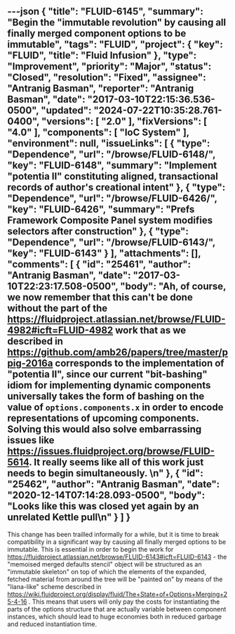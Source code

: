 ---json
{
  "title": "FLUID-6145",
  "summary": "Begin the \"immutable revolution\" by causing all finally merged component options to be immutable",
  "tags": "FLUID",
  "project": {
    "key": "FLUID",
    "title": "Fluid Infusion"
  },
  "type": "Improvement",
  "priority": "Major",
  "status": "Closed",
  "resolution": "Fixed",
  "assignee": "Antranig Basman",
  "reporter": "Antranig Basman",
  "date": "2017-03-10T22:15:36.536-0500",
  "updated": "2024-07-22T10:35:28.761-0400",
  "versions": [
    "2.0"
  ],
  "fixVersions": [
    "4.0"
  ],
  "components": [
    "IoC System"
  ],
  "environment": null,
  "issueLinks": [
    {
      "type": "Dependence",
      "url": "/browse/FLUID-6148/",
      "key": "FLUID-6148",
      "summary": "Implement \"potentia II\" constituting aligned, transactional records of author's creational intent"
    },
    {
      "type": "Dependence",
      "url": "/browse/FLUID-6426/",
      "key": "FLUID-6426",
      "summary": "Prefs Framework Composite Panel system modifies selectors after construction"
    },
    {
      "type": "Dependence",
      "url": "/browse/FLUID-6143/",
      "key": "FLUID-6143"
    }
  ],
  "attachments": [],
  "comments": [
    {
      "id": "25461",
      "author": "Antranig Basman",
      "date": "2017-03-10T22:23:17.508-0500",
      "body": "Ah, of course, we now remember that this can't be done without the part of the <https://fluidproject.atlassian.net/browse/FLUID-4982#icft=FLUID-4982> work that as we described in <https://github.com/amb26/papers/tree/master/ppig-2016a> corresponds to the implementation of \"potentia II\", since our current \"bit-bashing\" idiom for implementing dynamic components universally takes the form of bashing on the value of `options.components.x` in order to encode representations of upcoming components. Solving this would also solve embarrassing issues like <https://issues.fluidproject.org/browse/FLUID-5614>. It really seems like all of this work just needs to begin simultaneously.&#x20;\n"
    },
    {
      "id": "25462",
      "author": "Antranig Basman",
      "date": "2020-12-14T07:14:28.093-0500",
      "body": "Looks like this was closed yet again by an unrelated Kettle pull\n"
    }
  ]
}
---
This change has been trailled informally for a while, but it is time to break compatibility in a significant way by causing all finally merged options to be immutable. This is essential in order to begin the work for <https://fluidproject.atlassian.net/browse/FLUID-6143#icft=FLUID-6143> - the "memoised merged defaults stencil" object will be structured as an "immutable skeleton" on top of which the elements of the expanded, fetched material from around the tree will be "painted on" by means of the "liana-like" scheme described in <https://wiki.fluidproject.org/display/fluid/The+State+of+Options+Merging+25-4-16> . This means that users will only pay the costs for instantiating the parts of the options structure that are actually variable between component instances, which should lead to huge economies both in reduced garbage and reduced instantiation time.

        